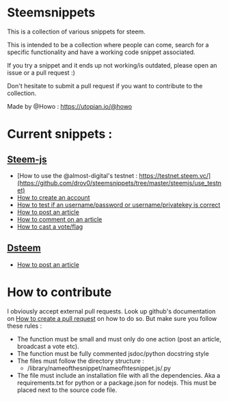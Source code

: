 # Steemsnippets

This is a collection of various snippets for steem.

This is intended to be a collection where people can come, search for a specific functionality and have a working code snippet associated.

If you try a snippet and it ends up not working/is outdated, please open an issue or a pull request :)

Don't hesitate to submit a pull request if you want to contribute to the collection.

Made by @Howo : https://utopian.io/@howo


# Current snippets :

## [Steem-js](https://github.com/steemit/steem-js)

- [How to use the @almost-digital's testnet : https://testnet.steem.vc/](https://github.com/drov0/steemsnippets/tree/master/steemjs/use_testnet)
- [How to create an account](https://github.com/drov0/steemsnippets/tree/master/steemjs/create_account)
- [How to test if an username/password or username/privatekey is correct](https://github.com/drov0/steemsnippets/tree/master/steemjs/test_login)
- [How to post an article](https://github.com/drov0/steemsnippets/tree/master/steemjs/post)
- [How to comment on an article](https://github.com/drov0/steemsnippets/tree/master/steemjs/comment)
- [How to cast a vote/flag](https://github.com/drov0/steemsnippets/tree/master/steemjs/vote)

## [Dsteem](https://github.com/jnordberg/dsteem)

- [How to post an article](https://github.com/drov0/steemsnippets/tree/master/dsteem/post)

# How to contribute

I obviously accept external pull requests. Look up github's documentation on [How to create a pull request](https://help.github.com/articles/creating-a-pull-request/) on how to do so. But make sure you follow these rules :

* The function must be small and must only do one action (post an article, broadcast a vote etc).
* The function must be fully commented jsdoc/python docstring style
* The files must follow the directory structure :
  * /library/nameofthesnippet/nameofhtesnippet.js/.py
* The file must include an installation file with all the dependencies. Aka a requirements.txt for python or a package.json for nodejs. This must be placed next to the source code file.
